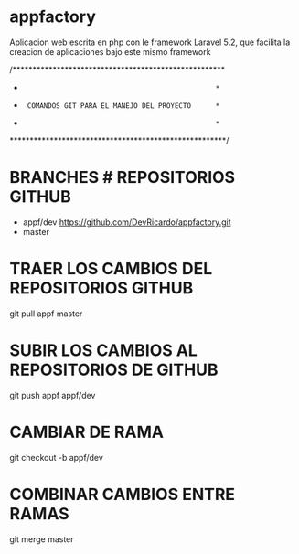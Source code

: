# appfactory
Aplicacion web escrita en php con le framework Laravel 5.2, que facilita la creacion de aplicaciones bajo este mismo framework


/*****************************************************
*                                                    *   
*      COMANDOS GIT PARA EL MANEJO DEL PROYECTO      *
*                                                    *
******************************************************/

# BRANCHES              # REPOSITORIOS GITHUB

- appf/dev              https://github.com/DevRicardo/appfactory.git 
- master

# TRAER LOS CAMBIOS DEL REPOSITORIOS GITHUB
  git pull appf master 

# SUBIR LOS CAMBIOS AL REPOSITORIOS DE GITHUB
  git push appf  appf/dev

# CAMBIAR DE RAMA 
  git checkout -b appf/dev

# COMBINAR CAMBIOS ENTRE RAMAS
  git merge master  


